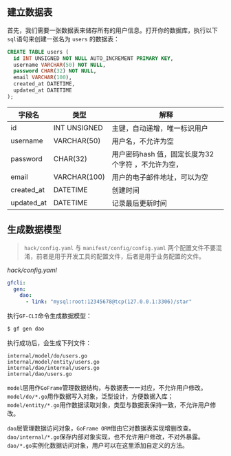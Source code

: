 ## 建立数据表
首先，我们需要一张数据表来储存所有的用户信息。打开你的数据库，执行以下`sql`语句来创建一张名为 `users` 的数据表：

```sql
CREATE TABLE users (
  id INT UNSIGNED NOT NULL AUTO_INCREMENT PRIMARY KEY,
  username VARCHAR(50) NOT NULL,
  password CHAR(32) NOT NULL,
  email VARCHAR(100),
  created_at DATETIME,
  updated_at DATETIME
);
```

| 字段名        | 类型           | 解释                            |
| ---------- | ------------ | ----------------------------- |
| id         | INT UNSIGNED | 主键，自动递增，唯一标识用户                |
| username   | VARCHAR(50)  | 用户名，不允许为空                     |
| password   | CHAR(32)     | 用户密码hash 值，固定长度为32个字符 ，不允许为空， |
| email      | VARCHAR(100) | 用户的电子邮件地址，可以为空                |
| created_at | DATETIME     | 创建时间                          |
| updated_at | DATETIME     | 记录最后更新时间                      |
## 生成数据模型
> `hack/config.yaml` 与 `manifest/config/config.yaml` 两个配置文件不要混淆，前者是用于开发工具的配置文件，后者是用于业务配置的文件。

*hack/config.yaml*
```yaml
gfcli:
  gen:
    dao:
      - link: "mysql:root:12345678@tcp(127.0.0.1:3306)/star"
```
执行`GF-CLI`命令生成数据模型：
```bash
$ gf gen dao
```
执行成功后，会生成下列文件：
```text
internal/model/do/users.go
internal/model/entity/users.go
internal/dao/internal/users.go
internal/dao/users.go
```
`model`层用作`GoFrame`管理数据结构，与数据表一一对应，不允许用户修改。
`model/do/*.go`用作数据写入对象，泛型设计，方便数据入库；`model/entity/*.go`用作数据读取对象，类型与数据表保持一致，不允许用户修改。

`dao`层管理数据访问对象，`GoFrame ORM`借由它对数据表实现增删改查。`dao/internal/*.go`保存内部对象实现，也不允许用户修改，不对外暴露。
`dao/*.go`实例化数据访问对象，用户可以在这里添加自定义的方法。
